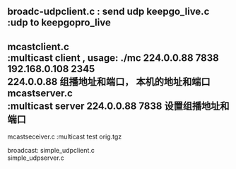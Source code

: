 broadc-udpclient.c 	: send udp 
keepgo_live.c  		:udp to keepgopro_live 
--------------------------------------------------------------------------------
mcastclient.c 		
:multicast client , usage: ./mc 224.0.0.88 7838  192.168.0.108 2345  
 224.0.0.88 组播地址和端口， 本机的地址和端口
mcastserver.c 		
:multicast server  224.0.0.88 7838 
设置组播地址和端口
---------------------------------------------------------------------------------
mcastseceiver.c 	:multicast test 
orig.tgz  

broadcast:
simple_udpclient.c  
simple_udpserver.c
